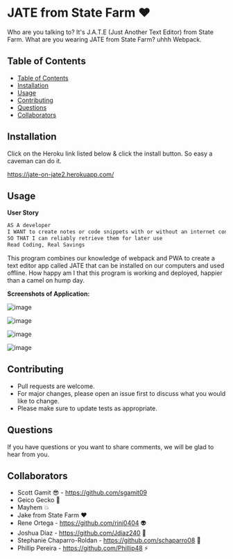 # JATE from State Farm ❤️

Who are you talking to? It's J.A.T.E (Just Another Text Editor) from State Farm. What are you wearing JATE from State Farm? uhhh Webpack. 

## Table of Contents

  - [Table of Contents](#table-of-contents)
  - [Installation](#installation)
  - [Usage](#usage)
  - [Contributing](#contributing)
  - [Questions](#questions)
  - [Collaborators](#collaborators)


## Installation

Click on the Heroku link listed below & click the install button. So easy a caveman can do it.

https://jate-on-jate2.herokuapp.com/

## Usage

**User Story**

```md
AS A developer
I WANT to create notes or code snippets with or without an internet connection
SO THAT I can reliably retrieve them for later use
Read Coding, Real Savings
```

This program combines our knowledge of webpack and PWA to create a text editor app called JATE that can be installed on our computers and used offline. How happy am I that this program is working and deployed, happier than a camel on hump day.  

**Screenshots of Application:**

![image](https://user-images.githubusercontent.com/98362675/170559938-1c35d4fe-a326-4f42-9b82-e2a10cc0530f.png)

![image](https://user-images.githubusercontent.com/98362675/170560041-d807900f-7c9b-46c1-995d-20e4c01e90b0.png)

![image](https://user-images.githubusercontent.com/98362675/170560121-2b5c56b0-bdda-4142-ab65-710e73b362a1.png)

![image](https://user-images.githubusercontent.com/98362675/170560221-bba4d976-4ee4-449e-8bf3-d28704748981.png)


## Contributing 

- Pull requests are welcome.
- For major changes, please open an issue first to discuss what you would like to change.
- Please make sure to update tests as appropriate.

## Questions

If you have questions or you want to share comments, we will be glad to hear from you.

## Collaborators

- Scott Gamit 😎 - https://github.com/sgamit09
- Geico Gecko 🦎
- Mayhem 💥
- Jake from State Farm ❤️
- Rene Ortega - https://github.com/rini0404 👽
- Joshua Diaz - https://github.com/Jdiaz240 💪
- Stephanie Chaparro-Roldan - https://github.com/schaparro08 💅
- Phillip Pereira - https://github.com/Phillip48 ⚡️
